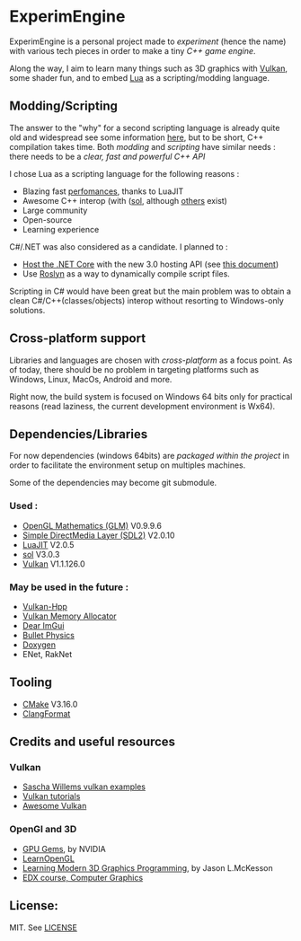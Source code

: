 # ExperimEngine

ExperimEngine is a personal project made to _experiment_ (hence the name) with various tech pieces in order to make a tiny _C++ game engine_. 

Along the way, I aim to learn many things such as 3D graphics with [Vulkan](https://www.khronos.org/vulkan/), some shader fun, and to embed [Lua](https://www.lua.org/) as a scripting/modding language.

## Modding/Scripting

The answer to the "why" for a second scripting language is already quite old and widespread see some information [here](https://en.wikipedia.org/wiki/Scripting_language#Extension/embeddable_languages), but to be short, C++ compilation takes time.
Both _modding_ and _scripting_ have similar needs : there needs to be a _clear, fast and powerful C++ API_

I chose Lua as a scripting language for the following reasons :

+ Blazing fast [perfomances](http://luajit.org/performance.html), thanks to LuaJIT
+ Awesome C++ interop (with ([sol](https://github.com/ThePhD/sol2), although [others](https://sol2.readthedocs.io/en/latest/features.html) exist)
+ Large community
+ Open-source
+ Learning experience

C#/.NET was also considered as a candidate. I planned to :

+ [Host the .NET Core](https://docs.microsoft.com/en-us/dotnet/core/tutorials/netcore-hosting) with the new 3.0 hosting API (see [this document](https://github.com/dotnet/core-setup/blob/master/Documentation/design-docs/native-hosting.md))
+ Use [Roslyn](https://github.com/dotnet/roslyn) as a way to dynamically compile script files.

Scripting in C# would have been great but the main problem was to obtain a clean C#/C++(classes/objects) interop without resorting to Windows-only solutions.

## Cross-platform support

Libraries and languages are chosen with _cross-platform_ as a focus point. As of today, there should be no problem in targeting platforms such as Windows, Linux, MacOs, Android and more.

Right now, the build system is focused on Windows 64 bits only for practical reasons (read laziness, the current development environment is Wx64).

## Dependencies/Libraries

For now dependencies (windows 64bits) are _packaged within the project_ in order to facilitate the environment setup on multiples machines.

Some of the dependencies may become git submodule.

### Used :
+ [OpenGL Mathematics (GLM)](https://glm.g-truc.net/0.9.9/index.html) V0.9.9.6
+ [Simple DirectMedia Layer (SDL2)](https://www.libsdl.org/index.php) V2.0.10
+ [LuaJIT](http://luajit.org/luajit.html) V2.0.5
+ [sol](https://github.com/ThePhD/sol2) V3.0.3
+ [Vulkan](https://www.khronos.org/vulkan/) V1.1.126.0

### May be used in the future :
+ [Vulkan-Hpp](https://github.com/KhronosGroup/Vulkan-Hpp)
+ [Vulkan Memory Allocator](https://github.com/GPUOpen-LibrariesAndSDKs/VulkanMemoryAllocator)
+ [Dear ImGui](https://github.com/ocornut/imgui)
+ [Bullet Physics](https://github.com/bulletphysics/bullet3)
+ [Doxygen](http://www.doxygen.nl/)
+ ENet, RakNet

## Tooling

+ [CMake](https://cmake.org/) V3.16.0
+ [ClangFormat](https://clang.llvm.org/docs/ClangFormat.html)

## Credits and useful resources

### Vulkan
+ [Sascha Willems vulkan examples](https://github.com/SaschaWillems/Vulkan)
+ [Vulkan tutorials](https://vulkan-tutorial.com/Introduction)
+ [Awesome Vulkan](https://github.com/vinjn/awesome-vulkan)

### OpenGl and 3D
+ [GPU Gems](https://developer.nvidia.com/gpugems/GPUGems/gpugems_pref01.html), by NVIDIA
+ [LearnOpenGL](https://learnopengl.com/Introduction)
+ [Learning Modern 3D Graphics Programming](http://opengl.datenwolf.net/gltut/html/index.html), by Jason L.McKesson
+ [EDX course, Computer Graphics](https://www.edx.org/course/computer-graphics-2)

## License:

MIT. See [LICENSE](LICENSE)
